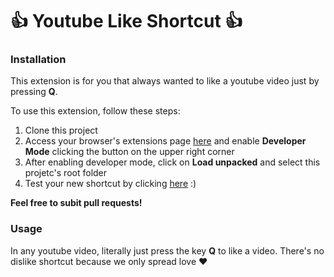 # 👍 Youtube Like Shortcut 👍 

### Installation

This extension is for you that always wanted to like a youtube video just by pressing **Q**.

To use this extension, follow these steps:
1. Clone this project
2. Access your browser's extensions page <a href="brave://extensions/">here<a/> and enable **Developer Mode** clicking the button on the upper right corner
4. After enabling developer mode, click on **Load unpacked** and select this projetc's root folder
5. Test your new shortcut by clicking [here](https://www.youtube.com/watch?v=XfR9iY5y94s) :)

**Feel free to subit pull requests!**

### Usage

In any youtube video, literally just press the key **Q** to like a video. There's no dislike shortcut because we only spread love ❤️
